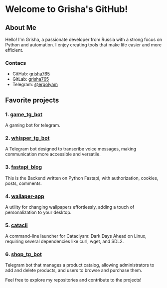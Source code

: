 # Welcome to Grisha's GitHub!

## About Me

Hello! I'm Grisha, a passionate developer from Russia with a strong focus on Python and automation. I enjoy creating tools that make life easier and more efficient.

### Contacs

- GitHub: [grisha765](https://github.com/grisha765)
- GitLab: [grisha765](https://gitlab.com/grisha765)
- Telegram: [@ergolyam](https://t.me/ergolyam)

## Favorite projects

### 1. [game_tg_bot](https://github.com/grisha765/game_tg_bot)
A gaming bot for telegram.

### 2. [whisper_tg_bot](https://github.com/grisha765/whisper_tg_bot)
A Telegram bot designed to transcribe voice messages, making communication more accessible and versatile.

### 3. [fastapi_blog](https://github.com/grisha765/fastapi_blog_py)
This is the Backend written on Python Fastapi, with authorization, cookies, posts, comments.

### 4. [wallaper-app](https://github.com/grisha765/wallaper-app)
A utility for changing wallpapers effortlessly, adding a touch of personalization to your desktop.

### 5. [catacli](https://github.com/grisha765/catacli)
A command-line launcher for Cataclysm: Dark Days Ahead on Linux, requiring several dependencies like curl, wget, and SDL2.

### 6. [shop_tg_bot](https://github.com/grisha765/shop_tg_bot)
Telegram bot that manages a product catalog, allowing administrators to add and delete products, and users to browse and purchase them.

Feel free to explore my repositories and contribute to the projects!
